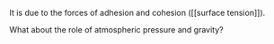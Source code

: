 It is due to the forces of adhesion and cohesion ([[surface tension]]).

What about the role of atmospheric pressure and gravity?